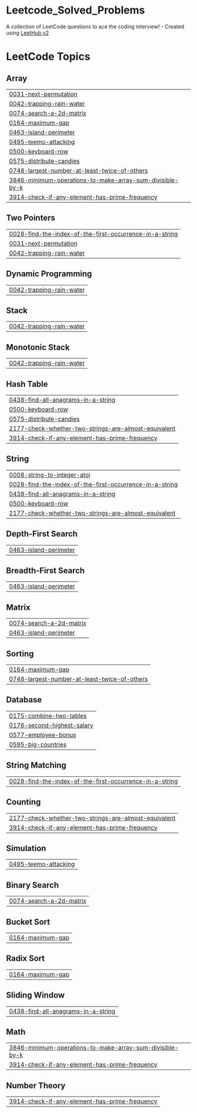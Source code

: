 # Leetcode_Solved_Problems
A collection of LeetCode questions to ace the coding interview! - Created using [LeetHub v2](https://github.com/arunbhardwaj/LeetHub-2.0)

<!---LeetCode Topics Start-->
# LeetCode Topics
## Array
|  |
| ------- |
| [0031-next-permutation](https://github.com/kaviyakanda/Leetcode_Solved_Problems/tree/master/0031-next-permutation) |
| [0042-trapping-rain-water](https://github.com/kaviyakanda/Leetcode_Solved_Problems/tree/master/0042-trapping-rain-water) |
| [0074-search-a-2d-matrix](https://github.com/kaviyakanda/Leetcode_Solved_Problems/tree/master/0074-search-a-2d-matrix) |
| [0164-maximum-gap](https://github.com/kaviyakanda/Leetcode_Solved_Problems/tree/master/0164-maximum-gap) |
| [0463-island-perimeter](https://github.com/kaviyakanda/Leetcode_Solved_Problems/tree/master/0463-island-perimeter) |
| [0495-teemo-attacking](https://github.com/kaviyakanda/Leetcode_Solved_Problems/tree/master/0495-teemo-attacking) |
| [0500-keyboard-row](https://github.com/kaviyakanda/Leetcode_Solved_Problems/tree/master/0500-keyboard-row) |
| [0575-distribute-candies](https://github.com/kaviyakanda/Leetcode_Solved_Problems/tree/master/0575-distribute-candies) |
| [0748-largest-number-at-least-twice-of-others](https://github.com/kaviyakanda/Leetcode_Solved_Problems/tree/master/0748-largest-number-at-least-twice-of-others) |
| [3846-minimum-operations-to-make-array-sum-divisible-by-k](https://github.com/kaviyakanda/Leetcode_Solved_Problems/tree/master/3846-minimum-operations-to-make-array-sum-divisible-by-k) |
| [3914-check-if-any-element-has-prime-frequency](https://github.com/kaviyakanda/Leetcode_Solved_Problems/tree/master/3914-check-if-any-element-has-prime-frequency) |
## Two Pointers
|  |
| ------- |
| [0028-find-the-index-of-the-first-occurrence-in-a-string](https://github.com/kaviyakanda/Leetcode_Solved_Problems/tree/master/0028-find-the-index-of-the-first-occurrence-in-a-string) |
| [0031-next-permutation](https://github.com/kaviyakanda/Leetcode_Solved_Problems/tree/master/0031-next-permutation) |
| [0042-trapping-rain-water](https://github.com/kaviyakanda/Leetcode_Solved_Problems/tree/master/0042-trapping-rain-water) |
## Dynamic Programming
|  |
| ------- |
| [0042-trapping-rain-water](https://github.com/kaviyakanda/Leetcode_Solved_Problems/tree/master/0042-trapping-rain-water) |
## Stack
|  |
| ------- |
| [0042-trapping-rain-water](https://github.com/kaviyakanda/Leetcode_Solved_Problems/tree/master/0042-trapping-rain-water) |
## Monotonic Stack
|  |
| ------- |
| [0042-trapping-rain-water](https://github.com/kaviyakanda/Leetcode_Solved_Problems/tree/master/0042-trapping-rain-water) |
## Hash Table
|  |
| ------- |
| [0438-find-all-anagrams-in-a-string](https://github.com/kaviyakanda/Leetcode_Solved_Problems/tree/master/0438-find-all-anagrams-in-a-string) |
| [0500-keyboard-row](https://github.com/kaviyakanda/Leetcode_Solved_Problems/tree/master/0500-keyboard-row) |
| [0575-distribute-candies](https://github.com/kaviyakanda/Leetcode_Solved_Problems/tree/master/0575-distribute-candies) |
| [2177-check-whether-two-strings-are-almost-equivalent](https://github.com/kaviyakanda/Leetcode_Solved_Problems/tree/master/2177-check-whether-two-strings-are-almost-equivalent) |
| [3914-check-if-any-element-has-prime-frequency](https://github.com/kaviyakanda/Leetcode_Solved_Problems/tree/master/3914-check-if-any-element-has-prime-frequency) |
## String
|  |
| ------- |
| [0008-string-to-integer-atoi](https://github.com/kaviyakanda/Leetcode_Solved_Problems/tree/master/0008-string-to-integer-atoi) |
| [0028-find-the-index-of-the-first-occurrence-in-a-string](https://github.com/kaviyakanda/Leetcode_Solved_Problems/tree/master/0028-find-the-index-of-the-first-occurrence-in-a-string) |
| [0438-find-all-anagrams-in-a-string](https://github.com/kaviyakanda/Leetcode_Solved_Problems/tree/master/0438-find-all-anagrams-in-a-string) |
| [0500-keyboard-row](https://github.com/kaviyakanda/Leetcode_Solved_Problems/tree/master/0500-keyboard-row) |
| [2177-check-whether-two-strings-are-almost-equivalent](https://github.com/kaviyakanda/Leetcode_Solved_Problems/tree/master/2177-check-whether-two-strings-are-almost-equivalent) |
## Depth-First Search
|  |
| ------- |
| [0463-island-perimeter](https://github.com/kaviyakanda/Leetcode_Solved_Problems/tree/master/0463-island-perimeter) |
## Breadth-First Search
|  |
| ------- |
| [0463-island-perimeter](https://github.com/kaviyakanda/Leetcode_Solved_Problems/tree/master/0463-island-perimeter) |
## Matrix
|  |
| ------- |
| [0074-search-a-2d-matrix](https://github.com/kaviyakanda/Leetcode_Solved_Problems/tree/master/0074-search-a-2d-matrix) |
| [0463-island-perimeter](https://github.com/kaviyakanda/Leetcode_Solved_Problems/tree/master/0463-island-perimeter) |
## Sorting
|  |
| ------- |
| [0164-maximum-gap](https://github.com/kaviyakanda/Leetcode_Solved_Problems/tree/master/0164-maximum-gap) |
| [0748-largest-number-at-least-twice-of-others](https://github.com/kaviyakanda/Leetcode_Solved_Problems/tree/master/0748-largest-number-at-least-twice-of-others) |
## Database
|  |
| ------- |
| [0175-combine-two-tables](https://github.com/kaviyakanda/Leetcode_Solved_Problems/tree/master/0175-combine-two-tables) |
| [0176-second-highest-salary](https://github.com/kaviyakanda/Leetcode_Solved_Problems/tree/master/0176-second-highest-salary) |
| [0577-employee-bonus](https://github.com/kaviyakanda/Leetcode_Solved_Problems/tree/master/0577-employee-bonus) |
| [0595-big-countries](https://github.com/kaviyakanda/Leetcode_Solved_Problems/tree/master/0595-big-countries) |
## String Matching
|  |
| ------- |
| [0028-find-the-index-of-the-first-occurrence-in-a-string](https://github.com/kaviyakanda/Leetcode_Solved_Problems/tree/master/0028-find-the-index-of-the-first-occurrence-in-a-string) |
## Counting
|  |
| ------- |
| [2177-check-whether-two-strings-are-almost-equivalent](https://github.com/kaviyakanda/Leetcode_Solved_Problems/tree/master/2177-check-whether-two-strings-are-almost-equivalent) |
| [3914-check-if-any-element-has-prime-frequency](https://github.com/kaviyakanda/Leetcode_Solved_Problems/tree/master/3914-check-if-any-element-has-prime-frequency) |
## Simulation
|  |
| ------- |
| [0495-teemo-attacking](https://github.com/kaviyakanda/Leetcode_Solved_Problems/tree/master/0495-teemo-attacking) |
## Binary Search
|  |
| ------- |
| [0074-search-a-2d-matrix](https://github.com/kaviyakanda/Leetcode_Solved_Problems/tree/master/0074-search-a-2d-matrix) |
## Bucket Sort
|  |
| ------- |
| [0164-maximum-gap](https://github.com/kaviyakanda/Leetcode_Solved_Problems/tree/master/0164-maximum-gap) |
## Radix Sort
|  |
| ------- |
| [0164-maximum-gap](https://github.com/kaviyakanda/Leetcode_Solved_Problems/tree/master/0164-maximum-gap) |
## Sliding Window
|  |
| ------- |
| [0438-find-all-anagrams-in-a-string](https://github.com/kaviyakanda/Leetcode_Solved_Problems/tree/master/0438-find-all-anagrams-in-a-string) |
## Math
|  |
| ------- |
| [3846-minimum-operations-to-make-array-sum-divisible-by-k](https://github.com/kaviyakanda/Leetcode_Solved_Problems/tree/master/3846-minimum-operations-to-make-array-sum-divisible-by-k) |
| [3914-check-if-any-element-has-prime-frequency](https://github.com/kaviyakanda/Leetcode_Solved_Problems/tree/master/3914-check-if-any-element-has-prime-frequency) |
## Number Theory
|  |
| ------- |
| [3914-check-if-any-element-has-prime-frequency](https://github.com/kaviyakanda/Leetcode_Solved_Problems/tree/master/3914-check-if-any-element-has-prime-frequency) |
<!---LeetCode Topics End-->
